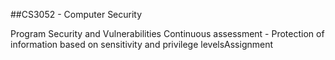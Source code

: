 ##CS3052 - Computer Security

Program Security and Vulnerabilities
Continuous assessment - Protection of information based on sensitivity and privilege levelsAssignment